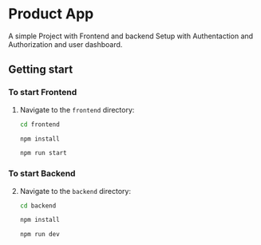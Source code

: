 # Product App

A simple Project with Frontend and backend Setup with Authentaction and Authorization and user dashboard.

## Getting start

### To start Frontend 
1. Navigate to the `frontend` directory:
     ```bash
     cd frontend
     ```
     ```bash
     npm install
     ```
     ``` bash
     npm run start
     ```

### To start Backend
2. Navigate to the `backend` directory:
     ```bash
     cd backend
     ```
     ```bash
     npm install
     ```
     ```bash
     npm run dev
     ```
     

